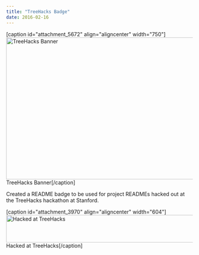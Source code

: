 ```yaml
---
title: "TreeHacks Badge"
date: 2016-02-16
---
```

<p>[caption id="attachment_5672" align="aligncenter" width="750"]<a href="https://fvcproductions.files.wordpress.com/2016/02/treehacks1.png"><img class="size-full wp-image-5672" src="https://fvcproductions.files.wordpress.com/2016/02/treehacks1.png" alt="TreeHacks Banner" width="750" height="382" /></a> TreeHacks Banner[/caption]</p>
<p>Created a README badge to be used for project READMEs hacked out at the TreeHacks hackathon at Stanford.</p>
<p>[caption id="attachment_3970" align="aligncenter" width="604"]<a href="https://fvcproductions.files.wordpress.com/2016/02/treehacks.png"><img class="size-full wp-image-3970" src="https://fvcproductions.files.wordpress.com/2016/02/treehacks.png" alt="Hacked at TreeHacks" width="604" height="74" /></a> Hacked at TreeHacks[/caption]</p>
